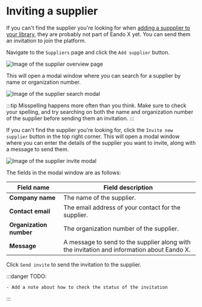 # Inviting a supplier

If you can't find the supplier you're looking for when [adding a suppplier to your library](/documentation/supplier/adding-a-supplier), they are probably not part of Eando X yet. You can send them an invitation to join the platform.

Navigate to the `Suppliers` page and click the `Add supplier` button.

![Image of the supplier overview page](/images/supplier/add-supplier-button.jpg)

This will open a modal window where you can search for a supplier by name or organization number.

![Image of the supplier search modal](/images/supplier/add-supplier-modal.jpg)

:::tip
Misspelling happens more often than you think. Make sure to check your spelling, and try searching on both the name and organization number of the supplier before sending them an invitation.
:::

If you can't find the supplier you're looking for, click the `Invite new supplier` button in the top right corner. This will open a modal window where you can enter the details of the supplier you want to invite, along with a message to send them.

![Image of the supplier invite modal](/images/supplier/invite-supplier-modal.jpg)

The fields in the modal window are as follows:

| Field name              | Field description                                                                          |
| ----------------------- | ------------------------------------------------------------------------------------------ |
| **Company name**        | The name of the supplier.                                                                  |
| **Contact email**       | The email address of your contact for the supplier.                                        |
| **Organization number** | The organization number of the supplier.                                                   |
| **Message**             | A message to send to the supplier along with the invitation and information about Eando X. |

Click `Send invite` to send the invitation to the supplier.

:::danger TODO:

    - Add a note about how to check the status of the invitation

:::
